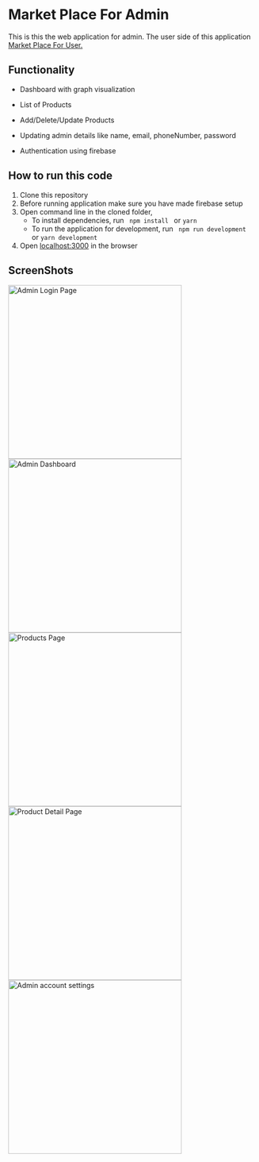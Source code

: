 
# Market Place For Admin

This is this the web application for admin. The user side of this application [Market Place For User.](https://github.com/Nirajmuttur/Market-Place-For-User)


## Functionality

- Dashboard with graph visualization

- List of Products

- Add/Delete/Update Products

- Updating admin details like name, email, phoneNumber, password

- Authentication using firebase


## How to run this code

1. Clone this repository
2. Before running application make sure you have made firebase setup  
3. Open command line in the cloned folder, 
   - To install dependencies, run ```  npm install  ``` or ``` yarn ```
   - To run the application for development, run ```  npm run development  ``` or ``` yarn development ```
4. Open [localhost:3000](http://localhost:3000/) in the browser

## ScreenShots
<p align="left">
   <img src="https://github.com/Nirajmuttur/MarketPlace/blob/master/Screenshot%20(326).png" width="350" title="Admin Login Page">
  <img src="https://github.com/Nirajmuttur/MarketPlace/blob/master/Screenshot%20(328).png" width="350" title="Admin Dashboard">
   <img src="https://github.com/Nirajmuttur/MarketPlace/blob/master/Screenshot%20(329).png" width="350" title="Products Page">
   <img src="https://github.com/Nirajmuttur/MarketPlace/blob/master/Screenshot%20(330).png"  width="350" title="Product Detail Page">
   <img src="https://github.com/Nirajmuttur/MarketPlace/blob/master/Screenshot%20(332).png" width="350" title="Admin account settings">
</p>
